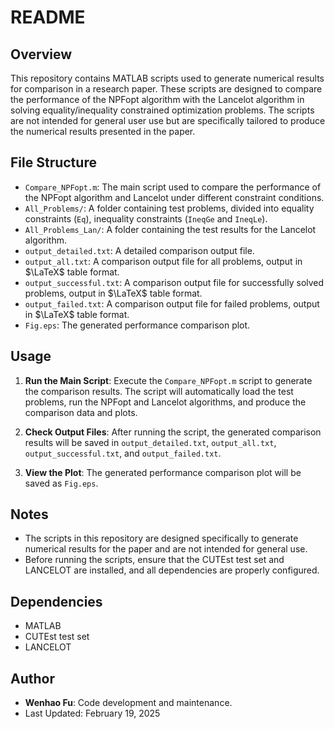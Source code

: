 # README

## Overview

This repository contains MATLAB scripts used to generate numerical results for comparison in a research paper. These scripts are designed to compare the performance of the NPFopt  algorithm with the Lancelot algorithm in solving equality/inequality constrained optimization problems. The scripts are not intended for general user use but are specifically tailored to produce the numerical results presented in the paper.

## File Structure

- `Compare_NPFopt.m`: The main script used to compare the performance of the NPFopt   algorithm and Lancelot under different constraint conditions.
- `All_Problems/`: A folder containing test problems, divided into equality constraints (`Eq`), inequality constraints (`IneqGe` and `IneqLe`).
- `All_Problems_Lan/`: A folder containing the test results for the Lancelot algorithm.
- `output_detailed.txt`: A detailed comparison output file.
- `output_all.txt`: A comparison output file for all problems, output in $\LaTeX$ table format.
- `output_successful.txt`: A comparison output file for successfully solved problems, output in $\LaTeX$ table format.
- `output_failed.txt`: A comparison output file for failed problems, output in $\LaTeX$ table format.
- `Fig.eps`: The generated performance comparison plot.

## Usage

1. **Run the Main Script**: Execute the `Compare_NPFopt.m` script to generate the comparison results. The script will automatically load the test problems, run the NPFopt and Lancelot algorithms, and produce the comparison data and plots.

2. **Check Output Files**: After running the script, the generated comparison results will be saved in `output_detailed.txt`, `output_all.txt`, `output_successful.txt`, and `output_failed.txt`.

3. **View the Plot**: The generated performance comparison plot will be saved as `Fig.eps`.

## Notes

- The scripts in this repository are designed specifically to generate numerical results for the paper and are not intended for general use.
- Before running the scripts, ensure that the CUTEst test set and LANCELOT are installed, and all dependencies are properly configured.

## Dependencies

- MATLAB
- CUTEst test set
- LANCELOT

## Author

- **Wenhao Fu**: Code development and maintenance.
- Last Updated: February 19, 2025
